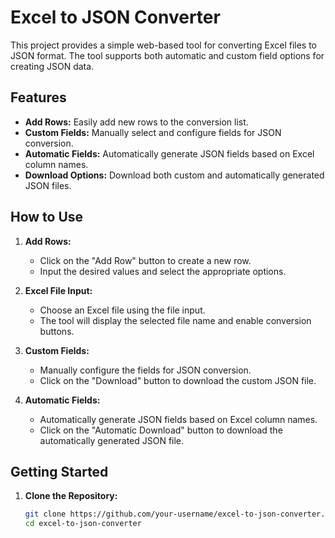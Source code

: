 # Excel to JSON Converter

This project provides a simple web-based tool for converting Excel files to JSON format. The tool supports both automatic and custom field options for creating JSON data.

## Features

- **Add Rows:** Easily add new rows to the conversion list.
- **Custom Fields:** Manually select and configure fields for JSON conversion.
- **Automatic Fields:** Automatically generate JSON fields based on Excel column names.
- **Download Options:** Download both custom and automatically generated JSON files.

## How to Use

1. **Add Rows:**
   - Click on the "Add Row" button to create a new row.
   - Input the desired values and select the appropriate options.

2. **Excel File Input:**
   - Choose an Excel file using the file input.
   - The tool will display the selected file name and enable conversion buttons.

3. **Custom Fields:**
   - Manually configure the fields for JSON conversion.
   - Click on the "Download" button to download the custom JSON file.

4. **Automatic Fields:**
   - Automatically generate JSON fields based on Excel column names.
   - Click on the "Automatic Download" button to download the automatically generated JSON file.

## Getting Started

1. **Clone the Repository:**
   ```bash
   git clone https://github.com/your-username/excel-to-json-converter.git
   cd excel-to-json-converter
